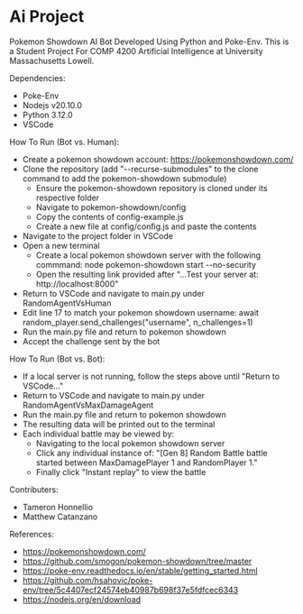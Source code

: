# Ai Project
Pokemon Showdown AI Bot Developed Using Python and Poke-Env.
This is a Student Project For COMP 4200 Artificial Intelligence at University Massachusetts Lowell. 

Dependencies:
- Poke-Env
- Nodejs v20.10.0
- Python 3.12.0
- VSCode

How To Run (Bot vs. Human):
- Create a pokemon showdown account: https://pokemonshowdown.com/
- Clone the repository (add "--recurse-submodules" to the clone command to add the pokemon-showdown submodule)
  - Ensure the pokemon-showdown repository is cloned under its respective folder
  - Navigate to pokemon-showdown/config
  - Copy the contents of config-example.js
  - Create a new file at config/config.js and paste the contents
- Navigate to the project folder in VSCode
- Open a new terminal
  - Create a local pokemon showdown server with the following commmand: node pokemon-showdown start --no-security
  - Open the resulting link provided after "...Test your server at: http://localhost:8000"
- Return to VSCode and navigate to main.py under RandomAgentVsHuman
- Edit line 17 to match your pokemon showdown username: await random_player.send_challenges("username", n_challenges=1)
- Run the main.py file and return to pokemon showdown
- Accept the challenge sent by the bot

How To Run (Bot vs. Bot):
- If a local server is not running, follow the steps above until "Return to VSCode..."
- Return to VSCode and navigate to main.py under RandomAgentVsMaxDamageAgent
- Run the main.py file and return to pokemon showdown
- The resulting data will be printed out to the terminal
- Each individual battle may be viewed by:
  - Navigating to the local pokemon showdown server
  - Click any individual instance of: "[Gen 8] Random Battle battle started between MaxDamagePlayer 1 and RandomPlayer 1."
  - Finally click "Instant replay" to view the battle

Contributers:
- Tameron Honnellio
- Matthew Catanzano

References: 
- https://pokemonshowdown.com/
- https://github.com/smogon/pokemon-showdown/tree/master
- https://poke-env.readthedocs.io/en/stable/getting_started.html
- https://github.com/hsahovic/poke-env/tree/5c4407ecf24574eb40987b698f37e5fdfcec6343
- https://nodejs.org/en/download
